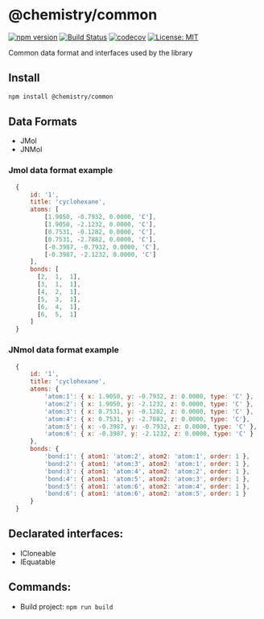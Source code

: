 # @chemistry/common

[![npm version](https://badge.fury.io/js/%40chemistry%2Fcommon.svg)](https://badge.fury.io/js/%40chemistry%2Fcommon)
[![Build Status](https://travis-ci.com/chemistry/chem-js-lib.svg?branch=master)](https://travis-ci.org/chemistry/chem-js-lib)
[![codecov](https://codecov.io/gh/chemistry/chem-js-lib/branch/master/graph/badge.svg)](https://codecov.io/gh/chemistry/chem-js-lib)
[![License: MIT](https://img.shields.io/badge/License-MIT-yellow.svg)](https://opensource.org/licenses/MIT)

Common data format and interfaces used by the library

## Install
```bash
npm install @chemistry/common
```

## Data Formats
  * JMol
  * JNMol

###  Jmol data format example
```javascript
  {
      id: '1',
      title: 'cyclohexane',
      atoms: [
          [1.9050, -0.7932, 0.0000, 'C'],
          [1.9050, -2.1232, 0.0000, 'C'],
          [0.7531, -0.1282, 0.0000, 'C'],
          [0.7531, -2.7882, 0.0000, 'C'],
          [-0.3987, -0.7932, 0.0000, 'C'],
          [-0.3987, -2.1232, 0.0000, 'C']
      ],
      bonds: [
        [2,  1,  1],
        [3,  1,  1],
        [4,  2,  1],
        [5,  3,  1],
        [6,  4,  1],
        [6,  5,  1]
      ]
  }
```

###  JNmol data format example
```javascript
  {
      id: '1',
      title: 'cyclohexane',
      atoms: {
          'atom:1': { x: 1.9050, y: -0.7932, z: 0.0000, type: 'C' },
          'atom:2': { x: 1.9050, y: -2.1232, z: 0.0000, type: 'C' },
          'atom:3': { x: 0.7531, y: -0.1282, z: 0.0000, type: 'C' },
          'atom:4': { x: 0.7531, y: -2.7882, z: 0.0000, type: 'C'},
          'atom:5': { x: -0.3987, y: -0.7932, z: 0.0000, type: 'C' },
          'atom:6': { x: -0.3987, y: -2.1232, z: 0.0000, type: 'C' }
      },
      bonds: {
          'bond:1': { atom1: 'atom:2', atom2: 'atom:1', order: 1 },
          'bond:2': { atom1: 'atom:3', atom2: 'atom:1', order: 1 },
          'bond:3': { atom1: 'atom:4', atom2: 'atom:2', order: 1 },
          'bond:4': { atom1: 'atom:5', atom2: 'atom:3', order: 1 },
          'bond:5': { atom1: 'atom:6', atom2: 'atom:4', order: 1 },
          'bond:6': { atom1: 'atom:6', atom2: 'atom:5', order: 1 }
      }
  }
```

## Declarated interfaces:
  * ICloneable
  * IEquatable

## Commands:
  * Build project: `npm run build`
